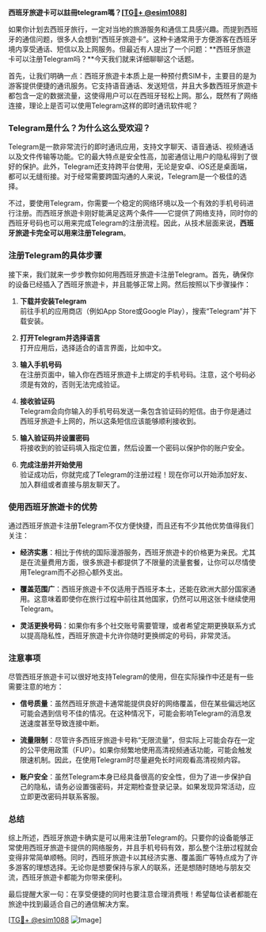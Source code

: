 **西班牙旅遊卡可以註冊telegram嗎？[[TG💪+ @esim1088](https://t.me/s/esim1088)]**

如果你计划去西班牙旅行，一定对当地的旅游服务和通信工具感兴趣。而提到西班牙的通信问题，很多人会想到“西班牙旅遊卡”。这种卡通常用于方便游客在西班牙境内享受通话、短信以及上网服务。但最近有人提出了一个问题：**西班牙旅遊卡可以注册Telegram吗？**今天我们就来详细聊聊这个话题。

首先，让我们明确一点：西班牙旅遊卡本质上是一种预付费SIM卡，主要目的是为游客提供便捷的通讯服务。它支持语音通话、发送短信，并且大多数西班牙旅遊卡都包含一定的数据流量，这使得用户可以在西班牙轻松上网。那么，既然有了网络连接，理论上是否可以使用Telegram这样的即时通讯软件呢？

### Telegram是什么？为什么这么受欢迎？

Telegram是一款非常流行的即时通讯应用，支持文字聊天、语音通话、视频通话以及文件传输等功能。它的最大特点是安全性高，加密通信让用户的隐私得到了很好的保护。此外，Telegram还支持跨平台使用，无论是安卓、iOS还是桌面端，都可以无缝衔接。对于经常需要跨国沟通的人来说，Telegram是一个极佳的选择。

不过，要使用Telegram，你需要一个稳定的网络环境以及一个有效的手机号码进行注册。而西班牙旅遊卡刚好能满足这两个条件——它提供了网络支持，同时你的西班牙号码也可以用来完成Telegram的注册流程。因此，从技术层面来说，**西班牙旅遊卡完全可以用来注册Telegram**。

### 注册Telegram的具体步骤

接下来，我们就来一步步教你如何用西班牙旅遊卡注册Telegram。首先，确保你的设备已经插入了西班牙旅遊卡，并且能够正常上网。然后按照以下步骤操作：

1. **下载并安装Telegram**  
   前往手机的应用商店（例如App Store或Google Play），搜索“Telegram”并下载安装。

2. **打开Telegram并选择语言**  
   打开应用后，选择适合的语言界面，比如中文。

3. **输入手机号码**  
   在注册页面中，输入你在西班牙旅遊卡上绑定的手机号码。注意，这个号码必须是有效的，否则无法完成验证。

4. **接收验证码**  
   Telegram会向你输入的手机号码发送一条包含验证码的短信。由于你是通过西班牙旅遊卡上网的，所以这条短信应该能够顺利接收到。

5. **输入验证码并设置密码**  
   将接收到的验证码填入指定位置，然后设置一个密码以保护你的账户安全。

6. **完成注册并开始使用**  
   验证成功后，你就完成了Telegram的注册过程！现在你可以开始添加好友、加入群组或者直接与朋友聊天了。

### 使用西班牙旅遊卡的优势

通过西班牙旅遊卡注册Telegram不仅方便快捷，而且还有不少其他优势值得我们关注：

- **经济实惠**：相比于传统的国际漫游服务，西班牙旅遊卡的价格更为亲民。尤其是在流量费用方面，很多旅遊卡都提供了不限量的流量套餐，让你可以尽情使用Telegram而不必担心额外支出。
  
- **覆盖范围广**：西班牙旅遊卡不仅适用于西班牙本土，还能在欧洲大部分国家通用。这意味着即使你在旅行过程中前往其他国家，仍然可以用这张卡继续使用Telegram。

- **灵活更换号码**：如果你有多个社交账号需要管理，或者希望定期更换联系方式以提高隐私性，西班牙旅遊卡允许你随时更换绑定的号码，非常灵活。

### 注意事项

尽管西班牙旅遊卡可以很好地支持Telegram的使用，但在实际操作中还是有一些需要注意的地方：

- **信号质量**：虽然西班牙旅遊卡通常能提供良好的网络覆盖，但在某些偏远地区可能会遇到信号不佳的情况。在这种情况下，可能会影响Telegram的消息发送速度甚至导致连接中断。

- **流量限制**：尽管许多西班牙旅遊卡号称“无限流量”，但实际上可能会存在一定的公平使用政策（FUP）。如果你频繁地使用高清视频通话功能，可能会触发限速机制。因此，在使用Telegram时尽量避免长时间观看高清视频内容。

- **账户安全**：虽然Telegram本身已经具备很高的安全性，但为了进一步保护自己的隐私，请务必设置强密码，并定期检查登录记录。如果发现异常活动，应立即更改密码并联系客服。

### 总结

综上所述，西班牙旅遊卡确实是可以用来注册Telegram的。只要你的设备能够正常使用西班牙旅遊卡提供的网络服务，并且手机号码有效，那么整个注册过程就会变得非常简单顺畅。同时，西班牙旅遊卡以其经济实惠、覆盖面广等特点成为了许多游客的理想选择。无论你是想要保持与家人的联系，还是想随时随地与朋友交流，西班牙旅遊卡都能为你带来便利。

最后提醒大家一句：在享受便捷的同时也要注意合理消费哦！希望每位读者都能在旅途中找到最适合自己的通信解决方案。

[[TG💪+ @esim1088](https://t.me/s/esim1088) ![Image](https://i.postimg.cc/4NQfJmqS/Snipaste-2025-05-13-00-14-12.png)]